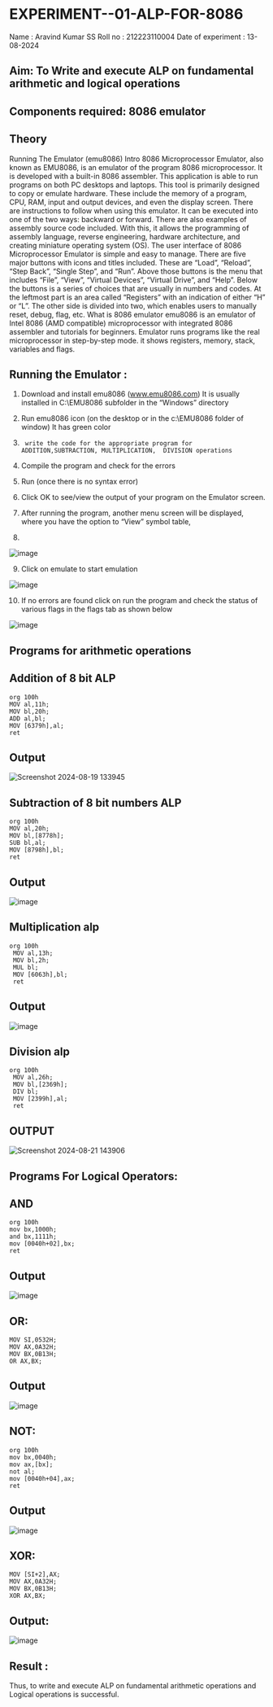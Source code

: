 # EXPERIMENT--01-ALP-FOR-8086
Name : Aravind Kumar SS
Roll no : 212223110004
Date of experiment : 13-08-2024


## Aim: To Write and execute ALP on fundamental arithmetic and logical operations
## Components required: 8086  emulator 
## Theory 
Running The Emulator (emu8086) Intro 8086 Microprocessor Emulator, also known as EMU8086, is an emulator of the program 8086 microprocessor. It is developed with a built-in 8086 assembler. This application is able to run programs on both PC desktops and laptops. This tool is primarily designed to copy or emulate hardware. These include the memory of a program, CPU, RAM, input and output devices, and even the display screen. There are instructions to follow when using this emulator. It can be executed into one of the two ways: backward or forward. There are also examples of assembly source code included. With this, it allows the programming of assembly language, reverse engineering, hardware architecture, and creating miniature operating system (OS). The user interface of 8086 Microprocessor Emulator is simple and easy to manage. There are five major buttons with icons and titles included. These are “Load”, “Reload”, “Step Back”, “Single Step”, and “Run”. Above those buttons is the menu that includes “File”, “View”, “Virtual Devices”, “Virtual Drive”, and “Help”. Below the buttons is a series of choices that are usually in numbers and codes. At the leftmost part is an area called “Registers” with an indication of either “H” or “L”. The other side is divided into two, which enables users to manually reset, debug, flag, etc. What is 8086 emulator emu8086 is an emulator of Intel 8086 (AMD compatible) microprocessor with integrated 8086 assembler and tutorials for beginners. Emulator runs programs like the real microprocessor in step-by-step mode. it shows registers, memory, stack, variables and flags.


 ## Running the Emulator :
1.	Download and install emu8086 (www.emu8086.com) It is usually installed in C:\EMU8086 subfolder in the “Windows” directory
2.	  Run  emu8086 icon (on the desktop or in the c:\EMU8086 folder of window) It has green color 
 
 
3.		write the code for the appropriate program for ADDITION,SUBTRACTION, MULTIPLICATION,  DIVISION operations 

4.	 Compile the program and check for the errors 
5.	Run (once there is no syntax error) 

6.	Click OK to see/view the output of your program on the Emulator screen. 


7.	After running the program, another menu screen will be displayed, where you have the option to “View” symbol table,

8.	 
![image](https://user-images.githubusercontent.com/36288975/189273263-d65baae9-4b8f-4723-afb3-c0ffa4052b04.png)

9.	Click on emulate to start emulation 


![image](https://user-images.githubusercontent.com/36288975/189273273-9bb36ec1-e2e8-4892-8d35-37707332bfdc.png)


10.	If no errors are found click on run the program and check the status of various flags in the flags tab as shown below 

![image](https://user-images.githubusercontent.com/36288975/189273277-113a2a33-4a40-4ff8-95a5-ecd3a1f504fe.png)

## Programs for arithmetic  operations

## Addition  of 8 bit ALP 
```
org 100h
MOV al,11h;
MOV bl,20h;
ADD al,bl;
MOV [6379h],al;
ret
```


## Output  
![Screenshot 2024-08-19 133945](https://github.com/user-attachments/assets/115a2ddb-c4f1-4479-a940-fc1784f5deb2)

 
## Subtraction   of 8 bit numbers  ALP 
```
org 100h
MOV al,20h;
MOV bl,[8778h];
SUB bl,al;
MOV [8798h],bl;
ret
```
 
## Output  
![image](https://github.com/user-attachments/assets/697089f8-1245-4711-bde8-19ea817bfff0)

## Multiplication alp 
```
org 100h
 MOV al,13h;
 MOV bl,2h;
 MUL bl;
 MOV [6063h],bl;
 ret
```

 ## Output 
 ![image](https://github.com/user-attachments/assets/5189c11f-cf43-48b0-9f88-121ecbe9c0de)

## Division alp 

```
org 100h
 MOV al,26h;
 MOV bl,[2369h];
 DIV bl;
 MOV [2399h],al;
 ret
```

## OUTPUT
![Screenshot 2024-08-21 143906](https://github.com/user-attachments/assets/f128d049-2f4b-4ba5-9c13-ef06e77488a0)

## Programs For Logical Operators:
## AND
```
org 100h
mov bx,1000h;
and bx,1111h;
mov [0040h+02],bx;
ret
```
## Output  
![image](https://github.com/user-attachments/assets/aeb4a450-e808-4ec4-8201-602a96b20252)

## OR:
```
MOV SI,0532H;
MOV AX,0A32H;
MOV BX,0B13H;
OR AX,BX;
```
## Output
![image](https://github.com/user-attachments/assets/e4dfef9b-2c80-4758-8afa-51edf5bac0ea)

## NOT:
```
org 100h
mov bx,0040h;
mov ax,[bx]; 
not al;
mov [0040h+04],ax;
ret
```
## Output
![image](https://github.com/user-attachments/assets/80e5a7d3-89b9-4756-ae19-8ab5fa6844f6)

## XOR:
```
MOV [SI+2],AX;
MOV AX,0A32H;
MOV BX,0B13H;
XOR AX,BX;
```
## Output:
![image](https://github.com/user-attachments/assets/f90ba85a-5455-4f20-b4bc-2ad80fcbd183)
## Result :  
Thus, to write and execute ALP on fundamental arithmetic operations and Logical operations is successful.
